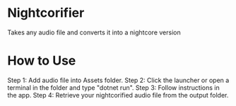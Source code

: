 # Nightcorifier
Takes any audio file and converts it into a nightcore version

# How to Use

Step 1: Add audio file into Assets folder.
Step 2: Click the launcher or open a terminal in the folder and type "dotnet run".
Step 3: Follow instructions in the app.
Step 4: Retrieve your nightcorified audio file from the output folder.
